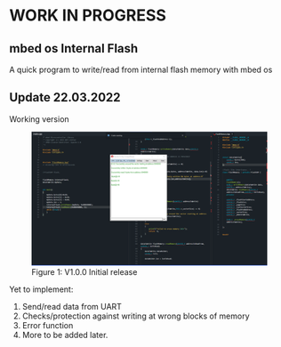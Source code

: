 # WORK IN PROGRESS

## mbed os Internal Flash
 A quick program to write/read from internal flash memory with mbed os


## Update 22.03.2022
Working version

<figure>
<img src="Images/V1/WriteRead.PNG" width="600px">
<figcaption>Figure 1: V1.0.0 Initial release</figcaption>
</figure>

Yet to implement:

1. Send/read data from UART
2. Checks/protection against writing at wrong blocks of memory
3. Error function
4. More to be added later.
